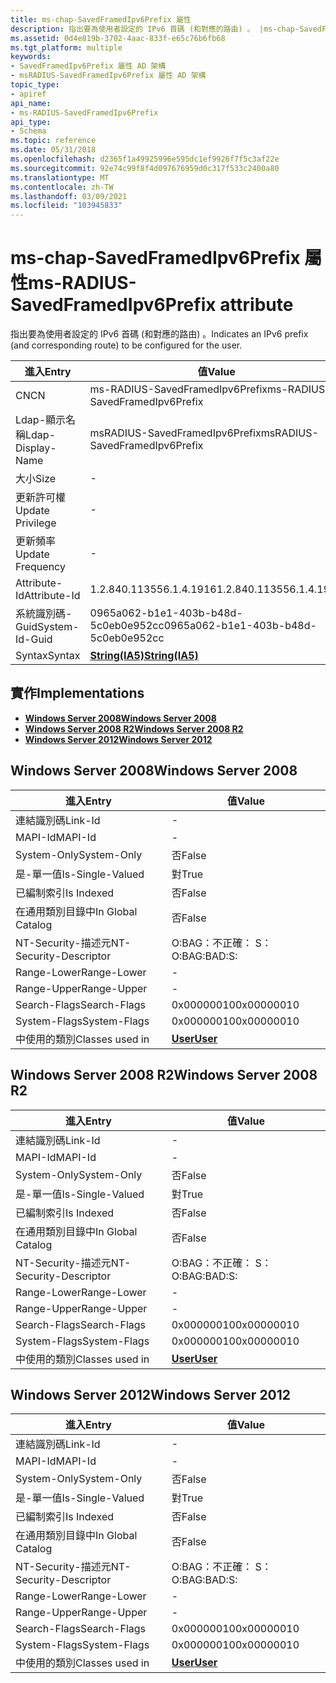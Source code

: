 ```yaml
---
title: ms-chap-SavedFramedIpv6Prefix 屬性
description: 指出要為使用者設定的 IPv6 首碼 (和對應的路由) 。 |ms-chap-SavedFramedIpv6Prefix 屬性
ms.assetid: 0d4e819b-3702-4aac-833f-e65c76b6fb68
ms.tgt_platform: multiple
keywords:
- SavedFramedIpv6Prefix 屬性 AD 架構
- msRADIUS-SavedFramedIpv6Prefix 屬性 AD 架構
topic_type:
- apiref
api_name:
- ms-RADIUS-SavedFramedIpv6Prefix
api_type:
- Schema
ms.topic: reference
ms.date: 05/31/2018
ms.openlocfilehash: d2365f1a49925996e595dc1ef9926f7f5c3af22e
ms.sourcegitcommit: 92e74c99f8f4d097676959d0c317f533c2400a80
ms.translationtype: MT
ms.contentlocale: zh-TW
ms.lasthandoff: 03/09/2021
ms.locfileid: "103945833"
---
```

# <a name="ms-radius-savedframedipv6prefix-attribute"></a><span data-ttu-id="eddeb-106">ms-chap-SavedFramedIpv6Prefix 屬性</span><span class="sxs-lookup"><span data-stu-id="eddeb-106">ms-RADIUS-SavedFramedIpv6Prefix attribute</span></span>

<span data-ttu-id="eddeb-107">指出要為使用者設定的 IPv6 首碼 (和對應的路由) 。</span><span class="sxs-lookup"><span data-stu-id="eddeb-107">Indicates an IPv6 prefix (and corresponding route) to be configured for the user.</span></span>



| <span data-ttu-id="eddeb-108">進入</span><span class="sxs-lookup"><span data-stu-id="eddeb-108">Entry</span></span> | <span data-ttu-id="eddeb-109">值</span><span class="sxs-lookup"><span data-stu-id="eddeb-109">Value</span></span> |
|-------------------|--------------------------------------|
| <span data-ttu-id="eddeb-110">CN</span><span class="sxs-lookup"><span data-stu-id="eddeb-110">CN</span></span>                | <span data-ttu-id="eddeb-111">ms-RADIUS-SavedFramedIpv6Prefix</span><span class="sxs-lookup"><span data-stu-id="eddeb-111">ms-RADIUS-SavedFramedIpv6Prefix</span></span>      |
| <span data-ttu-id="eddeb-112">Ldap-顯示名稱</span><span class="sxs-lookup"><span data-stu-id="eddeb-112">Ldap-Display-Name</span></span> | <span data-ttu-id="eddeb-113">msRADIUS-SavedFramedIpv6Prefix</span><span class="sxs-lookup"><span data-stu-id="eddeb-113">msRADIUS-SavedFramedIpv6Prefix</span></span>       |
| <span data-ttu-id="eddeb-114">大小</span><span class="sxs-lookup"><span data-stu-id="eddeb-114">Size</span></span>              | \-                                   |
| <span data-ttu-id="eddeb-115">更新許可權</span><span class="sxs-lookup"><span data-stu-id="eddeb-115">Update Privilege</span></span>  | \-                                   |
| <span data-ttu-id="eddeb-116">更新頻率</span><span class="sxs-lookup"><span data-stu-id="eddeb-116">Update Frequency</span></span>  | \-                                   |
| <span data-ttu-id="eddeb-117">Attribute-Id</span><span class="sxs-lookup"><span data-stu-id="eddeb-117">Attribute-Id</span></span>      | <span data-ttu-id="eddeb-118">1.2.840.113556.1.4.1916</span><span class="sxs-lookup"><span data-stu-id="eddeb-118">1.2.840.113556.1.4.1916</span></span>              |
| <span data-ttu-id="eddeb-119">系統識別碼-Guid</span><span class="sxs-lookup"><span data-stu-id="eddeb-119">System-Id-Guid</span></span>    | <span data-ttu-id="eddeb-120">0965a062-b1e1-403b-b48d-5c0eb0e952cc</span><span class="sxs-lookup"><span data-stu-id="eddeb-120">0965a062-b1e1-403b-b48d-5c0eb0e952cc</span></span> |
| <span data-ttu-id="eddeb-121">Syntax</span><span class="sxs-lookup"><span data-stu-id="eddeb-121">Syntax</span></span>            | [<span data-ttu-id="eddeb-122">**String(IA5)**</span><span class="sxs-lookup"><span data-stu-id="eddeb-122">**String(IA5)**</span></span>](s-string-ia5.md)  |



## <a name="implementations"></a><span data-ttu-id="eddeb-123">實作</span><span class="sxs-lookup"><span data-stu-id="eddeb-123">Implementations</span></span>

-   [<span data-ttu-id="eddeb-124">**Windows Server 2008**</span><span class="sxs-lookup"><span data-stu-id="eddeb-124">**Windows Server 2008**</span></span>](#windows-server-2008)
-   [<span data-ttu-id="eddeb-125">**Windows Server 2008 R2**</span><span class="sxs-lookup"><span data-stu-id="eddeb-125">**Windows Server 2008 R2**</span></span>](#windows-server-2008-r2)
-   [<span data-ttu-id="eddeb-126">**Windows Server 2012**</span><span class="sxs-lookup"><span data-stu-id="eddeb-126">**Windows Server 2012**</span></span>](#windows-server-2012)

## <a name="windows-server-2008"></a><span data-ttu-id="eddeb-127">Windows Server 2008</span><span class="sxs-lookup"><span data-stu-id="eddeb-127">Windows Server 2008</span></span>



| <span data-ttu-id="eddeb-128">進入</span><span class="sxs-lookup"><span data-stu-id="eddeb-128">Entry</span></span> | <span data-ttu-id="eddeb-129">值</span><span class="sxs-lookup"><span data-stu-id="eddeb-129">Value</span></span> |
|------------------------|-----------------------------------|
| <span data-ttu-id="eddeb-130">連結識別碼</span><span class="sxs-lookup"><span data-stu-id="eddeb-130">Link-Id</span></span>                | \-                                |
| <span data-ttu-id="eddeb-131">MAPI-Id</span><span class="sxs-lookup"><span data-stu-id="eddeb-131">MAPI-Id</span></span>                | \-                                |
| <span data-ttu-id="eddeb-132">System-Only</span><span class="sxs-lookup"><span data-stu-id="eddeb-132">System-Only</span></span>            | <span data-ttu-id="eddeb-133">否</span><span class="sxs-lookup"><span data-stu-id="eddeb-133">False</span></span>                             |
| <span data-ttu-id="eddeb-134">是-單一值</span><span class="sxs-lookup"><span data-stu-id="eddeb-134">Is-Single-Valued</span></span>       | <span data-ttu-id="eddeb-135">對</span><span class="sxs-lookup"><span data-stu-id="eddeb-135">True</span></span>                              |
| <span data-ttu-id="eddeb-136">已編制索引</span><span class="sxs-lookup"><span data-stu-id="eddeb-136">Is Indexed</span></span>             | <span data-ttu-id="eddeb-137">否</span><span class="sxs-lookup"><span data-stu-id="eddeb-137">False</span></span>                             |
| <span data-ttu-id="eddeb-138">在通用類別目錄中</span><span class="sxs-lookup"><span data-stu-id="eddeb-138">In Global Catalog</span></span>      | <span data-ttu-id="eddeb-139">否</span><span class="sxs-lookup"><span data-stu-id="eddeb-139">False</span></span>                             |
| <span data-ttu-id="eddeb-140">NT-Security-描述元</span><span class="sxs-lookup"><span data-stu-id="eddeb-140">NT-Security-Descriptor</span></span> | <span data-ttu-id="eddeb-141">O:BAG：不正確： S：</span><span class="sxs-lookup"><span data-stu-id="eddeb-141">O:BAG:BAD:S:</span></span>                      |
| <span data-ttu-id="eddeb-142">Range-Lower</span><span class="sxs-lookup"><span data-stu-id="eddeb-142">Range-Lower</span></span>            | \-                                |
| <span data-ttu-id="eddeb-143">Range-Upper</span><span class="sxs-lookup"><span data-stu-id="eddeb-143">Range-Upper</span></span>            | \-                                |
| <span data-ttu-id="eddeb-144">Search-Flags</span><span class="sxs-lookup"><span data-stu-id="eddeb-144">Search-Flags</span></span>           | <span data-ttu-id="eddeb-145">0x00000010</span><span class="sxs-lookup"><span data-stu-id="eddeb-145">0x00000010</span></span>                        |
| <span data-ttu-id="eddeb-146">System-Flags</span><span class="sxs-lookup"><span data-stu-id="eddeb-146">System-Flags</span></span>           | <span data-ttu-id="eddeb-147">0x00000010</span><span class="sxs-lookup"><span data-stu-id="eddeb-147">0x00000010</span></span>                        |
| <span data-ttu-id="eddeb-148">中使用的類別</span><span class="sxs-lookup"><span data-stu-id="eddeb-148">Classes used in</span></span>        | [<span data-ttu-id="eddeb-149">**User**</span><span class="sxs-lookup"><span data-stu-id="eddeb-149">**User**</span></span>](c-user.md)<br/> |



## <a name="windows-server-2008-r2"></a><span data-ttu-id="eddeb-150">Windows Server 2008 R2</span><span class="sxs-lookup"><span data-stu-id="eddeb-150">Windows Server 2008 R2</span></span>



| <span data-ttu-id="eddeb-151">進入</span><span class="sxs-lookup"><span data-stu-id="eddeb-151">Entry</span></span> | <span data-ttu-id="eddeb-152">值</span><span class="sxs-lookup"><span data-stu-id="eddeb-152">Value</span></span> |
|------------------------|-----------------------------------|
| <span data-ttu-id="eddeb-153">連結識別碼</span><span class="sxs-lookup"><span data-stu-id="eddeb-153">Link-Id</span></span>                | \-                                |
| <span data-ttu-id="eddeb-154">MAPI-Id</span><span class="sxs-lookup"><span data-stu-id="eddeb-154">MAPI-Id</span></span>                | \-                                |
| <span data-ttu-id="eddeb-155">System-Only</span><span class="sxs-lookup"><span data-stu-id="eddeb-155">System-Only</span></span>            | <span data-ttu-id="eddeb-156">否</span><span class="sxs-lookup"><span data-stu-id="eddeb-156">False</span></span>                             |
| <span data-ttu-id="eddeb-157">是-單一值</span><span class="sxs-lookup"><span data-stu-id="eddeb-157">Is-Single-Valued</span></span>       | <span data-ttu-id="eddeb-158">對</span><span class="sxs-lookup"><span data-stu-id="eddeb-158">True</span></span>                              |
| <span data-ttu-id="eddeb-159">已編制索引</span><span class="sxs-lookup"><span data-stu-id="eddeb-159">Is Indexed</span></span>             | <span data-ttu-id="eddeb-160">否</span><span class="sxs-lookup"><span data-stu-id="eddeb-160">False</span></span>                             |
| <span data-ttu-id="eddeb-161">在通用類別目錄中</span><span class="sxs-lookup"><span data-stu-id="eddeb-161">In Global Catalog</span></span>      | <span data-ttu-id="eddeb-162">否</span><span class="sxs-lookup"><span data-stu-id="eddeb-162">False</span></span>                             |
| <span data-ttu-id="eddeb-163">NT-Security-描述元</span><span class="sxs-lookup"><span data-stu-id="eddeb-163">NT-Security-Descriptor</span></span> | <span data-ttu-id="eddeb-164">O:BAG：不正確： S：</span><span class="sxs-lookup"><span data-stu-id="eddeb-164">O:BAG:BAD:S:</span></span>                      |
| <span data-ttu-id="eddeb-165">Range-Lower</span><span class="sxs-lookup"><span data-stu-id="eddeb-165">Range-Lower</span></span>            | \-                                |
| <span data-ttu-id="eddeb-166">Range-Upper</span><span class="sxs-lookup"><span data-stu-id="eddeb-166">Range-Upper</span></span>            | \-                                |
| <span data-ttu-id="eddeb-167">Search-Flags</span><span class="sxs-lookup"><span data-stu-id="eddeb-167">Search-Flags</span></span>           | <span data-ttu-id="eddeb-168">0x00000010</span><span class="sxs-lookup"><span data-stu-id="eddeb-168">0x00000010</span></span>                        |
| <span data-ttu-id="eddeb-169">System-Flags</span><span class="sxs-lookup"><span data-stu-id="eddeb-169">System-Flags</span></span>           | <span data-ttu-id="eddeb-170">0x00000010</span><span class="sxs-lookup"><span data-stu-id="eddeb-170">0x00000010</span></span>                        |
| <span data-ttu-id="eddeb-171">中使用的類別</span><span class="sxs-lookup"><span data-stu-id="eddeb-171">Classes used in</span></span>        | [<span data-ttu-id="eddeb-172">**User**</span><span class="sxs-lookup"><span data-stu-id="eddeb-172">**User**</span></span>](c-user.md)<br/> |



## <a name="windows-server-2012"></a><span data-ttu-id="eddeb-173">Windows Server 2012</span><span class="sxs-lookup"><span data-stu-id="eddeb-173">Windows Server 2012</span></span>



| <span data-ttu-id="eddeb-174">進入</span><span class="sxs-lookup"><span data-stu-id="eddeb-174">Entry</span></span> | <span data-ttu-id="eddeb-175">值</span><span class="sxs-lookup"><span data-stu-id="eddeb-175">Value</span></span> |
|------------------------|-----------------------------------|
| <span data-ttu-id="eddeb-176">連結識別碼</span><span class="sxs-lookup"><span data-stu-id="eddeb-176">Link-Id</span></span>                | \-                                |
| <span data-ttu-id="eddeb-177">MAPI-Id</span><span class="sxs-lookup"><span data-stu-id="eddeb-177">MAPI-Id</span></span>                | \-                                |
| <span data-ttu-id="eddeb-178">System-Only</span><span class="sxs-lookup"><span data-stu-id="eddeb-178">System-Only</span></span>            | <span data-ttu-id="eddeb-179">否</span><span class="sxs-lookup"><span data-stu-id="eddeb-179">False</span></span>                             |
| <span data-ttu-id="eddeb-180">是-單一值</span><span class="sxs-lookup"><span data-stu-id="eddeb-180">Is-Single-Valued</span></span>       | <span data-ttu-id="eddeb-181">對</span><span class="sxs-lookup"><span data-stu-id="eddeb-181">True</span></span>                              |
| <span data-ttu-id="eddeb-182">已編制索引</span><span class="sxs-lookup"><span data-stu-id="eddeb-182">Is Indexed</span></span>             | <span data-ttu-id="eddeb-183">否</span><span class="sxs-lookup"><span data-stu-id="eddeb-183">False</span></span>                             |
| <span data-ttu-id="eddeb-184">在通用類別目錄中</span><span class="sxs-lookup"><span data-stu-id="eddeb-184">In Global Catalog</span></span>      | <span data-ttu-id="eddeb-185">否</span><span class="sxs-lookup"><span data-stu-id="eddeb-185">False</span></span>                             |
| <span data-ttu-id="eddeb-186">NT-Security-描述元</span><span class="sxs-lookup"><span data-stu-id="eddeb-186">NT-Security-Descriptor</span></span> | <span data-ttu-id="eddeb-187">O:BAG：不正確： S：</span><span class="sxs-lookup"><span data-stu-id="eddeb-187">O:BAG:BAD:S:</span></span>                      |
| <span data-ttu-id="eddeb-188">Range-Lower</span><span class="sxs-lookup"><span data-stu-id="eddeb-188">Range-Lower</span></span>            | \-                                |
| <span data-ttu-id="eddeb-189">Range-Upper</span><span class="sxs-lookup"><span data-stu-id="eddeb-189">Range-Upper</span></span>            | \-                                |
| <span data-ttu-id="eddeb-190">Search-Flags</span><span class="sxs-lookup"><span data-stu-id="eddeb-190">Search-Flags</span></span>           | <span data-ttu-id="eddeb-191">0x00000010</span><span class="sxs-lookup"><span data-stu-id="eddeb-191">0x00000010</span></span>                        |
| <span data-ttu-id="eddeb-192">System-Flags</span><span class="sxs-lookup"><span data-stu-id="eddeb-192">System-Flags</span></span>           | <span data-ttu-id="eddeb-193">0x00000010</span><span class="sxs-lookup"><span data-stu-id="eddeb-193">0x00000010</span></span>                        |
| <span data-ttu-id="eddeb-194">中使用的類別</span><span class="sxs-lookup"><span data-stu-id="eddeb-194">Classes used in</span></span>        | [<span data-ttu-id="eddeb-195">**User**</span><span class="sxs-lookup"><span data-stu-id="eddeb-195">**User**</span></span>](c-user.md)<br/> |



 

 





